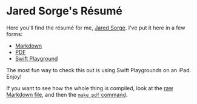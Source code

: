 # Jared Sorge's Résumé

Here you'll find the résumé for me, [Jared Sorge](https://jsorge.net). I've put it here in a few forms:

* [Markdown](https://github.com/jsorge/my-resume/blob/master/Jared-Sorge-Resume.md)
* [PDF](https://github.com/jsorge/my-resume/blob/master/Jared-Sorge-Resume.pdf)
* [Swift Playground](https://github.com/jsorge/my-resume/tree/master/Jared%20Sorge%20Résumé.playground)

The most fun way to check this out is using Swift Playgrounds on an iPad. Enjoy!

If you want to see how the whole thing is compiled, look at the [raw Markdown file](https://raw.githubusercontent.com/jsorge/my-resume/master/Jared-Sorge-Resume.md), and then the [`make pdf` command](https://github.com/jsorge/my-resume/blob/master/Makefile#L2).
